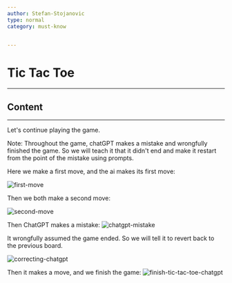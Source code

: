 ```yaml
---
author: Stefan-Stojanovic
type: normal
category: must-know
 

---
```


# Tic Tac Toe

---

## Content

---

Let's continue playing the game.

Note: Throughout the game, chatGPT makes a mistake and wrongfully finished the game. So we will teach it that it didn't end and make it restart from the point of the mistake using prompts.

Here we make a first move, and the ai makes its first move:

![first-move](https://img.enkipro.com/95f3e80e680d750ba0656f1807e1844e.png)

Then we both make a second move:

![second-move](https://img.enkipro.com/b9881f7e90320ab8911b19086c151f6a.png)

Then ChatGPT makes a mistake:
![chatgpt-mistake](https://img.enkipro.com/eeac8bc68d8573f176ef12ac5e157ca1.png)

It wrongfully assumed the game ended. So we will tell it to revert back to the previous board.

![correcting-chatgpt](https://img.enkipro.com/60477e5134a6ac02f19b862d319be9cb.png)

Then it makes a move, and we finish the game:
![finish-tic-tac-toe-chatgpt](https://img.enkipro.com/10062c4947e29f8ab2f757f15dcba734.png)